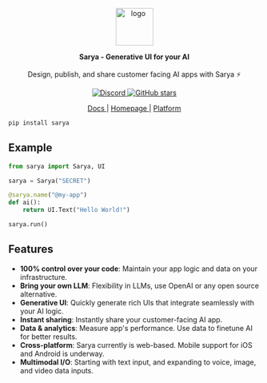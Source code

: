 <p align="center">
<img style="height: 75px;" src="https://www.sarya.com/img/logo.svg" alt="logo" />
<!-- <img style="height: 75px;" src="https://www.sarya.com/img/sarya.svg" alt="sarya" /> -->
</p>


<p align="center">
<b>Sarya - Generative UI for your AI</b>
<br/><br/>
Design, publish, and share customer facing AI apps with Sarya ⚡️
</p>

<div align="center">
    <a href="https://discord.gg/BMnaMatDC7" target="_blank" rel="noopener noreferrer">
        <img loading="lazy" src="https://img.shields.io/discord/1175782747164389466" alt="Discord" class="img_ev3q" style="display: inline;">
    </a>
    <a href="https://GitHub.com/cycls/sarya-python/stargazers/" target="_blank" rel="noopener noreferrer">
        <img loading="lazy" src="https://img.shields.io/github/stars/cycls/sarya-python.svg?style=social&label=Star&maxAge=2400" alt="GitHub stars" class="img_ev3q" style="display: inline;">
    </a>
</div>

<p align="center">
<a href="https://sarya.com/docs" target="_blank"> Docs </a>
|
<a href="https://sarya.com" target="_blank"> Homepage </a>
|
<a href="https://platform.sarya.com" target="_blank"> Platform </a>
</p>

```bash
pip install sarya
```

## Example

```python
from sarya import Sarya, UI

sarya = Sarya("SECRET")

@sarya.name("@my-app")
def ai():
    return UI.Text("Hello World!")

sarya.run()
```


## Features
- **100% control over your code**: Maintain your app logic and data on your infrastructure.
- **Bring your own LLM**: Flexibility in LLMs, use OpenAI or any open source alternative.
- **Generative UI**: Quickly generate rich UIs that integrate seamlessly with your AI logic.
- **Instant sharing**: Instantly share your customer-facing AI app.
- **Data & analytics**: Measure app's performance. Use data to finetune AI for better results.
- **Cross-platform**: Sarya currently is web-based. Mobile support for iOS and Android is underway.
- **Multimodal I/O**: Starting with text input, and expanding to voice, image, and video data inputs.




